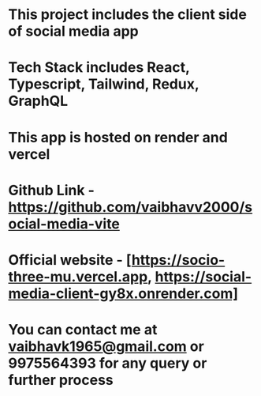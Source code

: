 # This project includes the client side of social media app

# Tech Stack includes React, Typescript, Tailwind, Redux, GraphQL

# This app is hosted on render and vercel

# Github Link - https://github.com/vaibhavv2000/social-media-vite

# Official website - [https://socio-three-mu.vercel.app, https://social-media-client-gy8x.onrender.com]

# You can contact me at vaibhavk1965@gmail.com or 9975564393 for any query or further process